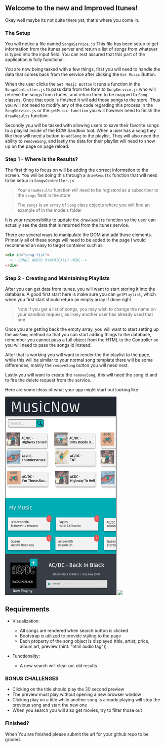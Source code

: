 ## Welcome to the new and Improved Itunes!

Okay well maybe its not quite there yet, that's where you come in.

### The Setup

You will notice a file named `SongsService.js` This file has been setup to get information from the itunes server and return a list of songs from whatever is typed into the input field. You can rest assured that this part of the application is fully functional.

You are now being tasked with a few things, first you will need to handle the data that comes back from the service after clicking the `Get Music` Button.

When the user clicks the `Get Music Button` it runs a function in the `SongsController.js` to pass data from the form to `SongService.js` who will retrieve the songs from iTunes, and return them to be mapped to `Song` classes. Once that code is finished it will add those songs to the store. Thus you will not need to modify any of the code regarding this process in the `SongService.js` or the `getMusic function` you will however need to finish the `drawResults` function.

Secondly you will be tasked with allowing users to save their favorite songs to a playlist inside of the BCW Sandbox tool. When a user has a song they like they will need a button to `addSong` to the playlist. They will also need the ability to `removeSong`, and lastly the data for their playlist will need to show up on the page on page reload.

### Step 1 - Where is the Results?

The first thing to focus on will be adding the correct information to the screen. You will be doing this through a `drawResults` function that will need to be setup in `SongsController.js`

> Your `drawResults` function will need to be registerd as a subscriber to the `songs` field in the store

> The `songs` is an `array` of `Song` class objects where you will find an example of in the models folder

It is your responsibility to update the `drawResults` function so the user can actually see the data that is returned from the itunes service.

There are several ways to manipulate the DOM and add these elements. Primarily all of these songs will need to be added to the page I would recommend an easy to target container such as

```html
<div id="song-list">
  <!--SONGS ADDED DYNAMICALLY HERE-->
</div>
```

### Step 2 - Creating and Maintaining Playlists

After you can get data from itunes, you will want to start storing it into the database. A good first start here is make sure you can `getPlaylist`, which when you first start should return an empty array if done right

> Note if you get a list of songs, you may wish to change the name on your sandbox request, as likely another user has already used that one

Once you are getting back the empty array, you will want to start setting up the `addSong` method so that you can start adding things to the database, remember you cannot pass a full object from the HTML to the Controller so you will need to pass the songs id instead.

After that is working you will want to render the the playlist to the page, while this will be similar to your normal song template there will be some differences, mainly the `removeSong` button you will need next.

Lastly you will want to create the `removeSong`, this will need the song id and to fire the delete request from the service.

Here are some ideas of what your app might start out looking like

<div>
  <img class="img-responsive" src="/MobileView.png" />
  <img class="img-responsive" src="/DesktopView.png" />
</div>

## Requirements

- Visualization:
  - All songs are rendered when search button is clicked
  - Bootstrap is utilized to provide styling to the page
  - Each property of the song object is displayed (title, artist, price, album art, preview (hint: "html audio tag"))
- Functionality:

  - A new search will clear out old results

### BONUS CHALLENGES

- Clicking on the title should play the 30 second preview
- The preview must play without opening a new browser window
- Clicking play on a title while another song is already playing will stop the previous song and start the new one
- When you search you will also get movies, try to filter those out

### Finished?

When You are finished please submit the url for your github repo to be graded.
